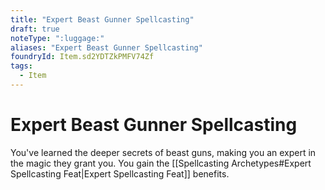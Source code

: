 ```yaml
---
title: "Expert Beast Gunner Spellcasting"
draft: true
noteType: ":luggage:"
aliases: "Expert Beast Gunner Spellcasting"
foundryId: Item.sd2YDTZkPMFV74Zf
tags:
  - Item
---
```


# Expert Beast Gunner Spellcasting

You've learned the deeper secrets of beast guns, making you an expert in the magic they grant you. You gain the [[Spellcasting Archetypes#Expert Spellcasting Feat|Expert Spellcasting Feat]] benefits.

